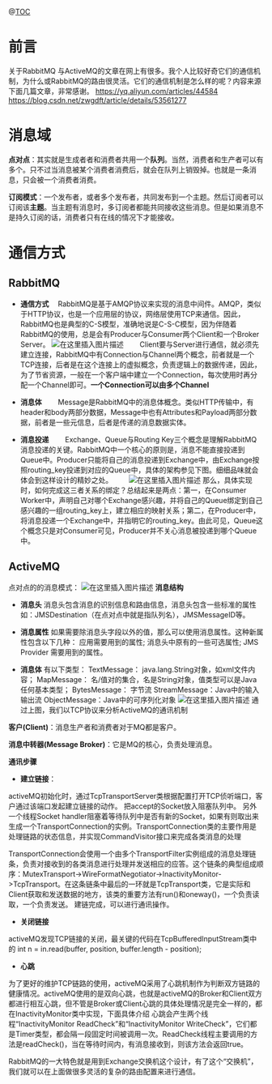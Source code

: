 @[TOC](目录)
# 前言
关于RabbitMQ 与ActiveMQ的文章在网上有很多。我个人比较好奇它们的通信机制，为什么或RabbitMQ的路由很灵活。它们的通信机制是怎么样的呢？内容来源下面几篇文章，非常感谢。
https://yq.aliyun.com/articles/44584
https://blog.csdn.net/zwgdft/article/details/53561277

# 消息域
**点对点**：其实就是生成者者和消费者共用一个**队列**。当然，消费者和生产者可以有多个。只不过当消息被某个消费者消费后，就会在队列上销毁掉。也就是一条消息，只会被一个消费者消费。

**订阅模式**：一个发布者，或者多个发布者，共同发布到一个主题。然后订阅者可以订阅该**主题**。当主题有消息时，多订阅者都能共同接收这些消息。但是如果消息不是持久订阅的话，消费者只有在线的情况下才能接收。

# 通信方式
## RabbitMQ
- **通信方式**
 RabbitMQ是基于AMQP协议来实现的消息中间件。AMQP，类似于HTTP协议，也是一个应用层的协议，网络层使用TCP来通信。因此，RabbitMQ也是典型的C-S模型，准确地说是C-S-C模型，因为伴随着RabbitMQ的使用，总是会有Producer与Consumer两个Client和一个Broker Server。
![在这里插入图片描述](https://img-blog.csdnimg.cn/20190323181557986.png)
  Client要与Server进行通信，就必须先建立连接，RabbitMQ中有Connection与Channel两个概念，前者就是一个TCP连接，后者是在这个连接上的虚拟概念，负责逻辑上的数据传递，因此，为了节省资源，一般在一个客户端中建立一个Connection，每次使用时再分配一个Channel即可。**一个Connection可以由多个Channel**

- **消息体** 
  Message是RabbitMQ中的消息体概念。类似HTTP传输中，有header和body两部分数据，Message中也有Attributes和Payload两部分数据，前者是一些元信息，后者是传递的消息数据实体。

- **消息投递** 
  Exchange、Queue与Routing Key三个概念是理解RabbitMQ消息投递的关键。RabbitMQ中一个核心的原则是，消息不能直接投递到Queue中。Producer只能将自己的消息投递到Exchange中，由Exchange按照routing_key投递到对应的Queue中，具体的架构参见下图。细细品味就会体会到这样设计的精妙之处。
  ![在这里插入图片描述](https://img-blog.csdnimg.cn/20190323181537680.png?x-oss-process=image/watermark,type_ZmFuZ3poZW5naGVpdGk,shadow_10,text_aHR0cHM6Ly9ibG9nLmNzZG4ubmV0L2xzd19kYWJhb2ppYW4=,size_16,color_FFFFFF,t_70)
  那么，具体实现时，如何完成这三者关系的绑定？总结起来是两点：第一，在Consumer Worker中，声明自己对哪个Exchange感兴趣，并将自己的Queue绑定到自己感兴趣的一组routing_key上，建立相应的映射关系；第二，在Producer中，将消息投递一个Exchange中，并指明它的routing_key。由此可见，Queue这个概念只是对Consumer可见，Producer并不关心消息被投递到哪个Queue中。

   
## ActiveMQ
点对点的的消息模式：
![在这里插入图片描述](https://img-blog.csdnimg.cn/20190323182331414.png)
  **消息结构**
- **消息头**
消息头包含消息的识别信息和路由信息，消息头包含一些标准的属性如：JMSDestination（在点对点中就是指队列名），JMSMessageID等。 

- **消息属性**
如果需要除消息头字段以外的值，那么可以使用消息属性。这种新属性包含以下几种：
应用需要用到的属性;
消息头中原有的一些可选属性;
JMS Provider 需要用到的属性。 
- **消息体**
 有以下类型：
TextMessage：  java.lang.String对象，如xml文件内容；
MapMessage：   名/值对的集合，名是String对象，值类型可以是Java任何基本类型；
BytesMessage： 字节流
StreamMessage：Java中的输入输出流
ObjectMessage：Java中的可序列化对象
![在这里插入图片描述](https://img-blog.csdnimg.cn/20190323180629892.png?x-oss-process=image/watermark,type_ZmFuZ3poZW5naGVpdGk,shadow_10,text_aHR0cHM6Ly9ibG9nLmNzZG4ubmV0L2xzd19kYWJhb2ppYW4=,size_16,color_FFFFFF,t_70)
通过上图，我们以TCP协议来分析ActiveMQ的通讯机制

**客户(Client)**：消息生产者和消费者对于MQ都是客户。

**消息中转器(Message Broker)**：它是MQ的核心，负责处理消息。

**通讯步骤**

- **建立链接**：

activeMQ初始化时，通过TcpTransportServer类根据配置打开TCP侦听端口，客户通过该端口发起建立链接的动作。
把accept的Socket放入阻塞队列中。 
另外一个线程Socket handler阻塞着等待队列中是否有新的Socket，如果有则取出来
生成一个TransportConnection的实例。TransportConnection类的主要作用是处理链路的状态信息，并实现CommandVisitor接口来完成各类消息的处理

TransportConnection会使用一个由多个TransportFilter实例组成的消息处理链条，负责对接收到的各类消息进行处理并发送相应的应答。这个链条的典型组成顺序：MutexTransport->WireFormatNegotiator->InactivityMonitor->TcpTransport。在这条链条中最后的一环就是TcpTransport类，它是实际和Client获取和发送数据的地方，该类的重要方法有run()和oneway()，一个负责读取，一个负责发送。 
建链完成，可以进行通讯操作。 

- **关闭链接**

activeMQ发现TCP链接的关闭，最关键的代码在TcpBufferedInputStream类中的 int n = in.read(buffer, position, buffer.length - position);

- **心跳**

为了更好的维护TCP链路的使用，activeMQ采用了心跳机制作为判断双方链路的健康情况。activeMQ使用的是双向心跳，也就是activeMQ的Broker和Client双方都进行相互心跳，但不管是Broker或Client心跳的具体处理情况是完全一样的，都在InactivityMonitor类中实现，下面具体介绍
心跳会产生两个线程“InactivityMonitor ReadCheck”和“InactivityMonitor WriteCheck”，它们都是Timer类型，都会隔一段固定时间被调用一次。ReadCheck线程主要调用的方法是readCheck()，当在等待时间内，有消息接收到，则该方法会返回true。
   

RabbitMQ的一大特色就是用到Exchange交换机这个设计，有了这个“交换机”，我们就可以在上面做很多灵活的复杂的路由配置来进行通信。